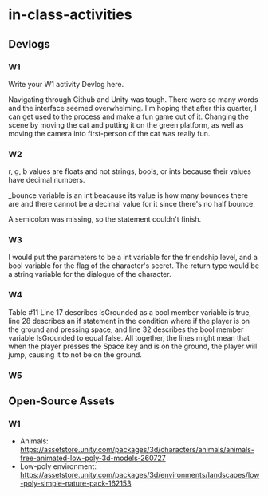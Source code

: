 # in-class-activities
## Devlogs
### W1
Write your W1 activity Devlog here.

Navigating through Github and Unity was tough. There were so many words and the interface seemed overwhelming. I'm hoping that after this quarter, I can get used to the process and make a fun game out of it. Changing the scene by moving the cat and putting it on the green platform, as well as moving the camera into first-person of the cat was really fun.

### W2

r, g, b values are floats and not strings, bools, or ints because their values have decimal numbers.

_bounce variable is an int beacause its value is how many bounces there are and there cannot be a decimal value for it since there's no half bounce.

A semicolon was missing, so the statement couldn't finish.

### W3

I would put the parameters to be a int variable for the friendship level, and a bool variable for the flag of the character's secret. The return type would be a string variable for the dialogue of the character.

### W4

Table #11
Line 17 describes IsGrounded as a bool member variable is true, line 28 describes an if statement in the condition where if the player is on the ground and pressing space, and line 32 describes the bool member variable IsGrounded to equal false. All together, the lines might mean that when the player presses the Space key and is on the ground, the player will jump, causing it to not be on the ground.

### W5



## Open-Source Assets
### W1
- Animals: https://assetstore.unity.com/packages/3d/characters/animals/animals-free-animated-low-poly-3d-models-260727 
- Low-poly environment: https://assetstore.unity.com/packages/3d/environments/landscapes/low-poly-simple-nature-pack-162153 
